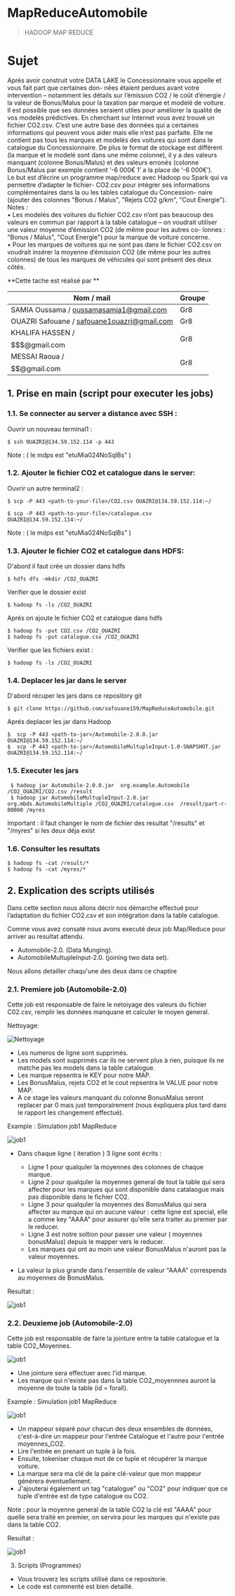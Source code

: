 # MapReduceAutomobile
>HADOOP MAP REDUCE


# Sujet 
Après avoir construit votre DATA LAKE le Concessionnaire vous appelle et vous fait part que certaines don- nées étaient perdues avant votre intervention – notamment les détails sur l’émission CO2 / le coût d’énergie / la valeur de Bonus/Malus pour la taxation par marque et modelé de voiture. <br />
Il est possible que ses données seraient utiles pour améliorer la qualité de vos modelés prédictives. En cherchant sur Internet vous avez trouvé un fichier CO2.csv. C’est une autre base des données qui a certaines informations qui peuvent vous aider mais elle n’est pas parfaite. Elle ne contient pas tous les marques et modelés des voitures qui sont dans le catalogue du Concessionnaire. De plus le format de stockage est différent (la marque et le modelé sont dans une même colonne), il y a des valeurs manquant (colonne Bonus/Malus) et des valeurs erronés (colonne Bonus/Malus par exemple contient ‘-6 000€ 1’ a la place de ‘-6 000€’). <br />
Le but est d’écrire un programme map/reduce avec Hadoop ou Spark qui va permettre d’adapter le fichier- CO2.csv pour intégrer ses informations complémentaires dans la ou les tables catalogue du Concession- naire (ajouter des colonnes "Bonus / Malus", "Rejets CO2 g/km", "Cout Energie").
Notes :<br />
• Les modelés des voitures du fichier CO2.csv n’ont pas beaucoup des valeurs en commun par rapport à la table catalogue – on voudrait utiliser une valeur moyenne d’émission CO2 (de même pour les autres co- lonnes : "Bonus / Malus", "Cout Energie") pour la marque de voiture concerne.<br />
• Pour les marques de voitures qui ne sont pas dans le fichier CO2.csv on voudrait insérer la moyenne d’émission CO2 (de même pour les autres colonnes) de tous les marques de véhicules qui sont présent des deux côtés.<br />


**Cette tache est réalisé par  **<br />

| **Nom / mail**                               |  **Groupe**        |
|----------------------------------------------|----------------------------|
| SAMIA Oussama / oussamasamia1@gmail.com      | Gr8                        |
| OUAZRI Safouane / safouane1ouazri@gmail.com  | Gr8                        |
| KHALIFA HASSEN / $$$$$$$@gmail.com           | Gr8                        |
| MESSAI Raoua / $$$$$$$$$$$$$$$$$$@gmail.com  | Gr8                        |



## 1. Prise en main (script pour executer les jobs)

### 1.1. Se connecter au server a distance avec SSH :

Ouvrir un nouveau terminal1 :<br />

```shell
$ ssh OUAZRI@134.59.152.114 -p 443
```
Note : ( le mdps est "etuMia024NoSqlBs" ) 


### 1.2. Ajouter le fichier CO2  et catalogue dans le server:

Ouvrir un autre terminal2 :
    
```shell
$ scp -P 443 <path-to-your-file>/CO2.csv OUAZRI@134.59.152.114:~/

$ scp -P 443 <path-to-your-file>/catalogue.csv OUAZRI@134.59.152.114:~/
```
Note : ( le mdps est "etuMia024NoSqlBs" ) 


### 1.3. Ajouter le fichier CO2  et catalogue dans HDFS:


D'abord il faut crée un dossier dans hdfs 

```shell
$ hdfs dfs -mkdir /CO2_OUAZRI
```
Verifier que le dossier exist 

```shell
$ hadoop fs -ls /CO2_OUAZRI
```

Aprés on ajoute le fichier CO2 et catalogue dans hdfs  

```shell
$ hadoop fs -put CO2.csv /CO2_OUAZRI
$ hadoop fs -put catalogue.csv /CO2_OUAZRI
```

Verifier que les fichiers exist : 

```shell
$ hadoop fs -ls /CO2_OUAZRI
```
### 1.4. Deplacer les jar dans le server 

D'abord récuper les jars dans ce repository git 


```shell
$ git clone https://github.com/safouane159/MapReduceAutomobile.git
```

Aprés deplacer les jar dans Hadoop 

```shell
$  scp -P 443 <path-to-jar>/Automobile-2.0.0.jar  OUAZRI@134.59.152.114:~/
$  scp -P 443 <path-to-jar>/AutomobileMultupleInput-1.0-SNAPSHOT.jar OUAZRI@134.59.152.114:~/
```

### 1.5. Executer les jars


```shell
 $ hadoop jar Automobile-2.0.0.jar  org.example.Automobile /CO2_OUAZRI/CO2.csv /result
 $ hadoop jar AutomobileMultupleInput-2.0.jar  org.mbds.AutomobileMultiple /CO2_OUAZRI/catalogue.csv  /result/part-r-00000 /myres
```

Important : il faut changer le nom de fichier des resultat "/results" et "/myres" si les deux déja exist 

### 1.6. Consulter les resultats

```shell
$ hadoop fs -cat /result/*
$ hadoop fs -cat /myres/*
```



## 2. Explication des scripts utilisés

Dans cette section nous allons décrir nos démarche effectué pour l’adaptation du fichier CO2.csv et son intégration dans la table catalogue.


Comme vous avez consaté nous avons executé deux job Map/Reduce pour arriver au resultat attendu.

  - Automobile-2.0. (Data Munging).
  - AutomobileMultupleInput-2.0. (joining two data set).

Nous allons detailler chaqu'une des deux dans ce chaptire


### 2.1. Premiere job (Automobile-2.0)

Cette job est responsable de faire le netoiyage des valeurs du fichier C02.csv, remplir les données manquane et calculer le moyen general. <br /> 


Nettoyage: <br />

 ![Nettoyage](/images/A22.jpeg)

- Les numeros de ligne sont supprimés.
- Les models sont supprimés car ils ne servent plus à rien, puisque ils ne matche pas les models dans la table catalogue.
- Les marque repsentra le KEY pour notre MAP.
- Les BonusMalus, rejets CO2 et le cout repsentra le VALUE pour notre MAP.
- A ce stage les valeurs manquant du colonne BonusMalus seront replacer par 0 mais just temporairement (nous éxpliquera plus tard dans le rapport les changement effectué).<br />



Example : Simulation job1 MapReduce <br />

 ![job1](/images/A23.jpeg)

- Dans chaque ligne ( iteration ) 3 ligne sont écrits : <br />
    -  Ligne 1 pour qualquler la moyennes des colonnes de chaque marque. <br />
    -  Ligne 2 pour qualquler la moyennes general de tout la table qui sera affecter pour les marques qui sont disponible dans catalaogue mais pas disponible dans le fichier CO2. <br />
    -  Ligne 3 pour qualquler la moyennes des BonusMalus qui sera affecter au marque qui on aucune valeur : cette ligne est special, elle a comme key "AAAA" pour assurer qu'elle sera traiter au premier par le reducer. <br />
    - Ligne 3 est notre soltion pour passer une valeur ( moyennes bonusMalus) depuis le mapper vers le reducer. <br />
    - Les marques qui ont au moin une valeur BonusMalus n'auront pas la valeur moyennes. <br />

- La valeur la plus grande dans l'ensemble de valeur "AAAA" correspends au moyennes de BonusMalus. <br />
      
Resultat : <br />

 ![job1](/images/z22.png)

      
### 2.2. Deuxieme job (Automobile-2.0)

Cette job est responsable de faire la jointure entre la table catalogue et la table CO2_Moyennes.<br />

 ![job1](/images/b22.jpeg)


- Une jointure sera effectuer avec l'id marque.
- Les marque qui n'existe pas dans la table CO2_moyennnes auront la moyenne de toute la table (id = forall).<br />



Example : Simulation job1 MapReduce <br />

 ![job1](/images/b23.jpeg)

- Un mappeur séparé pour chacun des deux ensembles de données, c'est-à-dire un mappeur pour l'entrée Catalogue et l'autre pour l'entrée moyennes_CO2. <br />
- Lire l'entrée en prenant un tuple à la fois. <br />
- Ensuite, tokeniser chaque mot de ce tuple et récupérer la marque voiture. <br />
- La marque sera ma clé de la paire clé-valeur que mon mappeur générera éventuellement. <br />
- J'ajouterai également un tag "catalogue" ou "CO2" pour indiquer que ce tuple d'entrée est de type catalogue ou CO2. <br />

Note : pour la moyenne general de la table CO2 la clé est "AAAA" pour quelle sera traité en premier, on servira pour les marques qui n'existe pas dans la table CO2. <br />


Resultat : <br />

 ![job1](/images/z23.jpeg)


3. Scripts (Programmes)


- Vous trouverz les scripts utilisé dans ce repositorie.
- Le code est commenté est bien detaillé.



